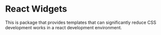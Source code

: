 # React Widgets
This is package that provides templates that can significantly reduce CSS development works in a react development environment.
